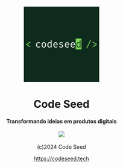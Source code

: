 <p align="center">
  <img src="./codeseed-logo-500.png" width="200px">
  <h1 align="center">
    Code Seed
  </h1>
  <h4 align="center">
    Transformando ideias em produtos digitais
  </h4>
  <p align="center">
    <img src="https://badgen.net/badge/version/ALPHA/orange">
  </p>
  <p align="center">
    (c)2024 Code Seed
  </p>
  <p align="center">
    <a target="_blank" href="https://codeseed.tech">
      https://codeseed.tech
    </a>
  </p>
</p>

